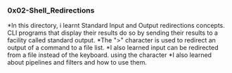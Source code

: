 ### 0x02-Shell_Redirections ###
*In this directory, i learnt Standard Input and Output redirections concepts.
CLI programs that display their results do so by sending their results to a facility called standard output.
*The ">" character is used to redirect an output of a command to a file list.
*I also learned input can be redirected from a file instead of the keyboard. using the character
*I also learned about pipelines and filters and how to use them.